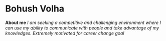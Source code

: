 # Bohush Volha
**About me**
*I am seeking a competitive and challenging environment where I can use my ability to communicate with people and take advantage of my knowledges. Extremely motivated for career change goal*
